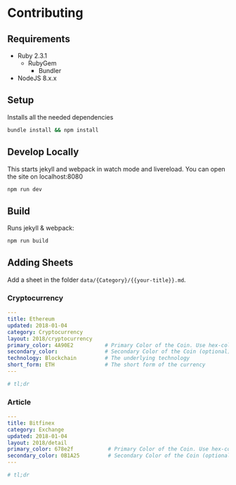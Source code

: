 
# Contributing

## Requirements

- Ruby 2.3.1
  - RubyGem
    - Bundler
- NodeJS 8.x.x

## Setup

Installs all the needed dependencies

```bash
bundle install && npm install
```

## Develop Locally

This starts jekyll and webpack in watch mode and livereload. You can open the site on localhost:8080
```bash
npm run dev
```


## Build
Runs jekyll & webpack:

```bash
npm run build
```

## Adding Sheets

Add a sheet in the folder `data/{Category}/{{your-title}}.md`.

### Cryptocurrency

```yml
---
title: Ethereum
updated: 2018-01-04
category: Cryptocurrency
layout: 2018/cryptocurrency
primary_color: 4A90E2          # Primary Color of the Coin. Use hex-colors without '#'
secondary_color:               # Secondary Color of the Coin (optional). Use hex-colors without '#'
technology: Blockchain         # The underlying technology
short_form: ETH                # The short form of the currency
---

# tl;dr
```

### Article

```yml
---
title: Bitfinex
category: Exchange
updated: 2018-01-04
layout: 2018/detail
primary_color: 678e2f           # Primary Color of the Coin. Use hex-colors without '#'
secondary_color: 0B1A25         # Secondary Color of the Coin (optional). Use hex-colors without '#'
---

# tl;dr
```